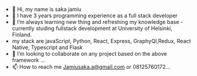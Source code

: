 - 👋 Hi, my name is saka jamiu
- 👀 I have  3 years programming experience as a full stack developer  
- 🌱 I’m always learning new thing and refreshing my knowledge base - currently studing fullstack development at University of Helsinki, Finland.
-  my stack are javaScript, Python, React, Express, GraphyQl,Redux, React Native, Typescript and Flask
- 💞️ I’m looking to collaborate on  any project based on the above framework ...
- 📫 How to reach me  Jamiusaka.a@gmail.com or 08125760172...

<!---
sakajamiu/sakajamiu is a ✨ special ✨ repository because its `README.md` (this file) appears on your GitHub profile.
You can click the Preview link to take a look at your changes.
--->
